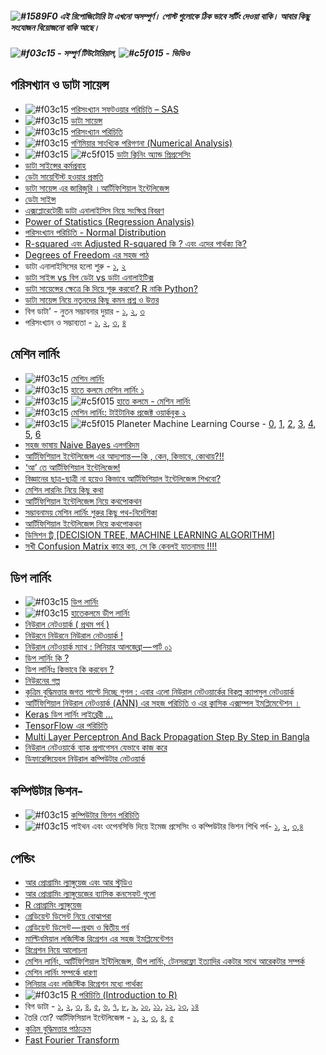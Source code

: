 #####  ![#1589F0](https://placehold.it/15/1589F0/000000?text=+) *এই রিপোজিটোরি টা এখনো অসম্পুর্ণ। পোস্ট গুলোকে ঠিক ভাবে সর্টিং দেওয়া বাকি। আবার কিছু সংযোজন বিয়োজনো বাকি আছে।*

##### ![#f03c15](https://placehold.it/15/f03c15/000000?text=+) - সম্পুর্ণ টিউটোরিয়াল, ![#c5f015](https://placehold.it/15/c5f015/000000?text=+) -  ভিডিও

## পরিসখ্যান ও ডাটা সায়েন্স
*  ![#f03c15](https://placehold.it/15/f03c15/000000?text=+) [পরিসংখ্যান সফটওয়ার পরিচিতি – SAS](http://shikkhok.com/কোর্স-তালিকা/intro-to-sas/)
*  ![#f03c15](https://placehold.it/15/f03c15/000000?text=+) [ডাটা সায়েন্স](https://ds.howtocode.com.bd)
*  ![#f03c15](https://placehold.it/15/f03c15/000000?text=+) [পরিসংখ্যান পরিচিতি](http://shikkhok.com/কোর্স-তালিকা/পরিসংখ্যান-পরিচিতি/)
*  ![#f03c15](https://placehold.it/15/f03c15/000000?text=+) [গণিমিয়ার সাংখ্যিক পরিগণনা (Numerical Analysis)](http://shikkhok.com/কোর্স-তালিকা/numerical-analysis/)
*  ![#f03c15](https://placehold.it/15/f03c15/000000?text=+) ![#c5f015](https://placehold.it/15/c5f015/000000?text=+) [ডাটা ক্লিনিং অ্যান্ড প্রিপ্রসেসিং](https://www.youtube.com/watch?v=gUAOtVvcsv8&list=PLlGws_t-gXDlBXppf3aXJhmjhbCym1teZ)
* [ডাটা সাইন্সের কর্মপ্রবাহ](https://medium.com/@harunshimanto/ডাটা-সাইন্সের-কর্মপ্রবাহ-cf8270433a34)
* [ডেটা সায়েন্টিস্ট হওয়ার প্রস্ততি](https://medium.com/@raheems/ডেটা-সায়েন্টিস্ট-হওয়ার-প্রস্ততি-978e37eff0dc)
* [ডাটা সায়েন্স এর জারিজুরি ।আর্টিফিশিয়াল ইন্টেলিজেন্স](https://medium.com/@reyadrahman/ডাটা-সায়েন্স-এর-জারিজুরি-আর্টিফিশিয়াল-ইন্টেলিজেন্স-d1453397ea84)
* [ডেটা সাইন্স](http://jakir.me/data-science/)
* [এক্সপ্লোরেটোরী ডাটা এনালাইসিস নিয়ে সংক্ষিপ্ত বিবরণ](https://medium.com/@harunshimanto/এক্সপ্লোরেটোরী-ডাটা-এনালাইসিস-নিয়ে-সংক্ষিপ্ত-বিবরণ-85e115f95ec9)
* [Power of Statistics (Regression Analysis)](http://porisongkhanporichity.blogspot.com/2017/02/power-of-statistics-regression-analysis.html)
* [পরিসংখ্যান পরিচিতি - Normal Distribution](http://porisongkhanporichity.blogspot.com/2017/02/normal-distribution.html)
* [R-squared এবং Adjusted R-squared কি ? এবং এদের পার্থক্য কি?](http://porisongkhanporichity.blogspot.com/2017/04/r-squared-adjusted-r-squared.html)
* [Degrees of Freedom এর সহজ পাঠ](http://porisongkhanporichity.blogspot.com/2017/02/degrees-of-freedom_19.html)
* ডাটা এনালাইসিসের হলো শুরু - [১](https://youthcarnival.org/bn/ডাটা-এনালাইসিসের-হলো-শুর/), [২](https://youthcarnival.org/bn/ডাটা-এনালাইসিসের-হলো-শুর-2/)
* [ডাটা সাইন্স vs বিগ ডেটা vs ডাটা এনালাইটিক্স](https://youthcarnival.org/bn/ডাটা-সাইন্স-vs-বিগ-ডেটা-vs-ডাটা/)
* [ডাটা সায়েন্সের ক্ষেত্রে কি দিয়ে শুরু করবো? R নাকি Python?](https://abdalimran.github.io/2016-11-21/ডাটা-সায়েন-সের-ক-ষেত-রে-কি-দিয়ে-শুরু-করবো-r-নাকি-python)
* [ডাটা সায়েন্স নিয়ে নতুনদের কিছু কমন প্রশ্ন ও উত্তর](https://abdalimran.github.io/2016-11-21/ডাটা-সায়েন-স-নিয়ে-নতুনদের-কিছু-কমন-প-রশ-ন-ও-উত-তর)
* বিগ ডাটা' - নুতন সম্ভাবনার দুয়ার - [১](https://www.priyo.com/articles/বিগ-ডাটা-নুতন-সম্ভাবনার-দুয়ার-১), [২](https://www.priyo.com/articles/বিগ-ডাটা-নুতন-সম্ভাবনার-দুয়ার-২), [৩](https://www.priyo.com/articles/বিগ-ডাটা-নুতন-সম্ভাবনার-দুয়ার-৩)
* পরিসংখ্যান ও সম্ভাব্যতা - [১](https://medium.com/প্রোগ্রামিং-পাতা/পরিসংখ্যান-ও-সম্ভাব্যতা-পর্ব-১-ca96d0b6ed10), [২](https://medium.com/প্রোগ্রামিং-পাতা/পরিসংখ্যান-ও-সম্ভাব্যতা-পর্ব-২-6c0287b06514), [৩](https://medium.com/প্রোগ্রামিং-পাতা/পরিসংখ্যান-ও-সম্ভাব্যতা-পর্ব-৩-cd3efc3ebbf1), [৪](https://medium.com/প্রোগ্রামিং-পাতা/পরিসংখ্যান-ও-সম্ভাব্যতা-পর্ব-৪-4bdcffac6097)

## মেশিন লার্নিং
*  ![#f03c15](https://placehold.it/15/f03c15/000000?text=+) [মেশিন লার্নিং](https://ml.howtocode.com.bd)
*  ![#f03c15](https://placehold.it/15/f03c15/000000?text=+) [হাতে কলমে মেশিন লার্নিং ১](https://raqueeb.gitbooks.io/mlbook-titanic/content/)
*  ![#f03c15](https://placehold.it/15/f03c15/000000?text=+) ![#c5f015](https://placehold.it/15/c5f015/000000?text=+) [হাতে কলমে - মেশিন লার্নিং](https://www.youtube.com/watch?v=5yCp1ylDVW0&list=PL1pf33qWCkmj5JTxldEFCxT4ed7lm4EoX)
*  ![#f03c15](https://placehold.it/15/f03c15/000000?text=+) [মেশিন লার্নিং: টাইটানিক প্রজেক্ট ওয়ার্কবুক ২](https://raqueeb.gitbooks.io/mlbook-titanic-py/content/)
*  ![#f03c15](https://placehold.it/15/f03c15/000000?text=+) ![#c5f015](https://placehold.it/15/c5f015/000000?text=+) Planeter Machine Learning Course - [0](https://www.youtube.com/watch?v=HOhIuZYYvYs&list=PLA-CsqNypl-T3r8x5qV0QckK7kRq4r7vi), [1](https://www.youtube.com/watch?v=WTQ1jgEo3kM&list=PLA-CsqNypl-QKVha9EiPa3SNEfpuR_nBA), [2](https://www.youtube.com/watch?v=WSdZ-HqQn6w&list=PLA-CsqNypl-SqtkfwXAK7trT_M2g5yAGe), [3](https://www.youtube.com/watch?v=d71LyEM2NCA&list=PLA-CsqNypl-RjG3KzPbf1kSWePZzzflZ9), [4](https://www.youtube.com/watch?v=h99yt5Y2r4M&list=PLA-CsqNypl-RtrpjMeWHDyIDKm1TAQf4t), [5](https://www.youtube.com/watch?v=y0JWbSMCpNQ&list=PLA-CsqNypl-RCf-q6lxU3p6kBxuUFQlqF), [6](https://www.youtube.com/watch?v=Vfv1X7LenLo&list=PLA-CsqNypl-T2xUGOQHQQLmeaBbyfNu8x)
* [সহজ ভাষায় Naive Bayes এলগরিদম](https://medium.com/@halimaakhtermitu/সহজ-ভাষায়-naive-bayes-এলগরিদম-9d7bbb2d55a5)
* [আর্টিফিশিয়াল ইন্টেলিজেন্স এর আদ্যপান্ত — কি , কেন, কিভাবে, কোথায়?!!](https://medium.com/@reyadrahman/আর্টিফিশিয়াল-ইন্টেলিজেন্স-এর-আদ্যপান্ত-কি-কেন-কিভাবে-কোথায়-ea3ff2a8cb7a)
* [‘আ’ তে আর্টিফিশিয়াল ইন্টেলিজেন্স!](https://medium.com/@reyadrahman/আ-তে-আর্টিফিশিয়াল-ইন্টেলিজেন্স-1d6c092da1c6)
* [বিজ্ঞানের ছাত্র-ছাত্রী না হয়েও কিভাবে আর্টিফিশিয়াল ইন্টেলিজেন্স শিখবো?](https://medium.com/@reyadrahman/বিজ্ঞানের-ছাত্র-না-হয়েও-কিভাবে-আর্টিফিশিয়াল-ইন্টেলিজেন্স-শিখবো-b0eaccab5d95)
* [মেশিন লারনিং নিয়ে কিছু কথা](https://medium.com/@raihankhalil/মেশিন-লারনিং-নিয়ে-কিছু-কথা-ba2857ba515b)
* [আর্টিফিশিয়াল ইন্টেলিজেন্স নিয়ে কথপোকথন](https://www.aditta.org/blog/conversation-artificial-intelligence/)
* [সম্ভাবনাময় মেশিন লার্নিং শুরুর কিছু পথ-নির্দেশিকা](https://medium.com/@harunshimanto/সম্ভাবনাময়-মেশিন-লার্নিং-শুরুর-কিছু-পথ-নির্দেশিকা-1532f57cee49)
* [আর্টিফিশিয়াল ইন্টেলিজেন্স নিয়ে কথপোকথন](https://medium.com/@harunshimanto/আর্টিফিশিয়াল-ইন্টেলিজেন্স-নিয়ে-কথপোকথন-57f83840abff)
* [ডিসিশন ট্রি [DECISION TREE, MACHINE LEARNING ALGORITHM]](https://kandarisite.wordpress.com/2018/09/09/decision-tree-machine-learning-algorithm/)
* [সখী Confusion Matrix কারে কয়, সে কি কেবলই যাতনাময় !!!!](http://sudiptakar.info/সখী-confusion-matrix-কারে-কয়-সে-কি-কেবলই/?i=1)

## ডিপ লার্নিং
*  ![#f03c15](https://placehold.it/15/f03c15/000000?text=+) [ডিপ লার্নিং](https://dl.howtocode.com.bd)
*  ![#f03c15](https://placehold.it/15/f03c15/000000?text=+) [হাতেকলমে ডীপ লার্নিং](https://raqueeb.gitbooks.io/deep-learning/content/)
* [নিউরাল নেটওয়ার্ক ( প্রথম পর্ব )](https://medium.com/@ariyanhasan/নিউরাল-নেটওয়ার্ক-প্রথম-পর্ব-fb8b4c5dde55)
* [নিউরনে নিউরনে নিউরাল নেটওয়ার্ক !](https://medium.com/@reyadrahman/নিউরনে-নিউরনে-নিউরাল-নেটওয়ার্ক-5bbf69304acb)
* [নিউরাল নেটওয়ার্ক ম্যাথ : লিনিয়ার আলজেব্রা — পার্ট ০১](https://blog.meftaul.com/মেশিন-লার্নিং-ম্যাথ-লিনিয়ার-আলজেব্রা-পার্ট-০১-d8849646605c)
* [ডিপ লার্নিং কি ?](https://medium.com/kcbs-cv-and-ml/ডিপ-লার্নিং-কি-4cc586bb41c5)
* [ডিপ লার্নিংঃ কিভাবে কি করবেন ?](https://medium.com/@sezan92/ডিপ-লার্নিংঃ-কিভাবে-কি-করবেন-7bd881d31405)
* [নিউরনের গল্প](https://medium.com/প্রোগ্রামিং-পাতা/নিউরনের-গল্প-afab31782e3a)
* [কৃত্রিম বুদ্ধিমত্তার জগত পাল্টে দিচ্ছে গুগল : এবার এলো নিউরাল নেটওয়ার্কের বিকল্প ক্যাপসুল নেটওয়ার্ক](https://machinelearning.com.bd/কৃত্রিম-বুদ্ধিমত্তার-জগত/)
* [আর্টিফিশিয়াল নিউরাল নেটওয়ার্ক (ANN) এর সহজ পরিচিতি ও এর ক্লাসিক এক্সাম্পল ইমপ্লিমেন্টেশন ।](https://medium.com/@halimaakhtermitu/আর্টিফিশিয়াল-নিউরাল-নেটওয়ার্ক-ann-এর-সহজ-পরিচিতি-ও-এর-ক্লাসিক-এক্সাম্পল-ইমপ্লিমেন্টেশন-edfdb2ba4b72)
* [Keras ডিপ লার্নিং লাইব্রেরী …](https://medium.com/kcbs-cv-and-ml/keras-ডিপ-লার্নিং-লাইব্রেরী-c73cd24a81d)
* [TensorFlow এর পরিচিতি](https://medium.com/@harunshimanto/tensorflow-এর-পরিচিতি-d678be1c34f7)
* [Multi Layer Perceptron And Back Propagation Step By Step in Bangla](http://www.shawonruet.me/2018/06/multi-layer-perception-and-back.html)
* [নিউরাল নেটওয়ার্কে ব্যাক প্রপাগেসন যেভাবে কাজ করে](https://blog.semanticslab.net/ml/2017/নিউরাল-নেটওয়ার্কে-ব্যাক/)
* [ডিফারেন্সিয়েবল নিউরাল কম্পিউটার নেটওয়ার্ক](http://bangla.monzilurrahman.com/2016/11/blog-post.html)

## কম্পিউটার ভিশন-
*  ![#f03c15](https://placehold.it/15/f03c15/000000?text=+) [কম্পিউটার ভিশন পরিচিতি](http://shikkhok.com/কোর্স-তালিকা/computer-vision/)
*  ![#f03c15](https://placehold.it/15/f03c15/000000?text=+) পাইথন এবং ওপেনসিভি দিয়ে ইমেজ প্রসেসিং ও কম্পিউটার ভিশন শিখি পর্ব- [১](https://medium.com/kcbs-cv-and-ml/পাইথন-এবং-ওপেনসিভি-দিয়ে-ইমেজ-প্রসেসিং-ও-কম্পিউটার-ভিশন-শিখি-পর্ব-১-fa2786daee2d), [২](https://medium.com/kcbs-cv-and-ml/পাইথন-এবং-ওপেনসিভি-দিয়ে-ইমেজ-প্রসেসিং-ও-কম্পিউটার-ভিশন-শিখি-পর্ব-২-e68bb316809f), [৩](https://medium.com/kcbs-cv-and-ml/পাইথন-এবং-ওপেনসিভি-দিয়ে-ইমেজ-প্রসেসিং-ও-কম্পিউটার-ভিশন-শিখি-পর্ব-৩-455c80d9f0d7),[৪](https://medium.com/kcbs-cv-and-ml/পাইথন-এবং-ওপেনসিভি-দিয়ে-ইমেজ-প্রসেসিং-ও-কম্পিউটার-ভিশন-শিখি-পর্ব-৪-1abb64b563a5)

## পেন্ডিং
* [আর প্রোগ্রামিং ল্যাঙ্গুয়েজ এবং আর স্টুডিও](https://jakir.me/আর-প্রোগ্রামিং-স্টুডিও/)
* [আর প্রোগ্রামিং ল্যাঙ্গুয়েজের ব্যাসিক কনসেফট গুলো](https://jakir.me/আর-প্রোগ্রামিং/)
* [R প্রোগ্রামিং ল্যাঙ্গুয়েজ](https://jakir.me/r-প্রোগ্রামিং-ল্যাং/)
* [গ্রেডিয়েন্ট ডিসেন্ট নিয়ে বোঝাপরা](https://medium.com/abdullah-al-imran/গ্রেডিয়েন্ট-ডিসেন্ট-নিয়ে-বোঝাপরা-71a6a296cef1)
* [গ্রেডিয়েন্ট ডিসেন্ট — প্রথম ও দ্বিতীয় পর্ব](https://medium.com/@halimaakhtermitu/গ্রেডিয়েন্ট-ডিসেন্ট-45208b5a33f5)
* [মাল্টিনমিয়াল লজিস্টিক রিগ্রেশন এর সহজ ইমপ্লিমেন্টেশন](https://medium.com/@halimaakhtermitu/মাল্টিনমিয়াল-লজিস্টিক-রিগ্রেশন-এর-সহজ-ইমপ্লিমেন্টেশন-4368feab5e5e)
* [রিগ্রেশন নিয়ে আলোচনা](https://www.aditta.org/blog/regarding-the-regression/)
* [মেশিন লার্নিং, আর্টিফিশিয়াল ইন্টিলিজেন্স, ডীপ লার্নিং, টেনসরফ্লো ইত্যাদির একটার সাথে আরেকটার সম্পর্ক](https://jakir.me/মেশিন-লার্নিং-টেনসরফ্লো/)
* [মেশিন লার্নিং সম্পর্কে ধারণা](https://jakir.me/মেশিন-লার্নিং/)
* [লিনিয়ার এবং লজিস্টিক রিগ্রেশন মধ্যে পার্থক্য](https://bn.esdifferent.com/difference-between-linear-and-logistic-regression)
*  ![#f03c15](https://placehold.it/15/f03c15/000000?text=+) [R পরিচিতি (Introduction to R)](http://shikkhok.com/কোর্স-তালিকা/intro-to-r/)
* বিগ ডাটা - [১](https://raqueeb.wordpress.com/2013/05/23/বিগ-ডাটা-এক/), [২](https://raqueeb.wordpress.com/2013/05/29/বিগ-ডাটা-দুই/), [৩](https://raqueeb.wordpress.com/2013/06/12/বিগ-ডাটা-তিন/), [৪](https://raqueeb.wordpress.com/2013/07/05/বিগডাটাচার/), [৫](https://raqueeb.wordpress.com/2013/07/07/বিগ-ডাটা-পাঁচ/), [৬](https://raqueeb.wordpress.com/2013/07/12/বিগ-ডাটা-ছয়/), [৭](https://raqueeb.wordpress.com/2013/07/26/বিগ-ডাটা-সাত/), [৮](https://raqueeb.wordpress.com/2013/07/27/বিগ-ডাটা-আট/), [৯](https://raqueeb.wordpress.com/2013/08/05/বিগ-ডাটা/), [১০](https://raqueeb.wordpress.com/2013/08/06/বিগ-ডাটা-দশ/), [১১](https://raqueeb.wordpress.com/2017/03/19/big_data11/), [১২](https://raqueeb.wordpress.com/2017/03/25/bigdata12/), [১৩](https://raqueeb.wordpress.com/2017/03/26/bigdata13/), [১৪](https://raqueeb.wordpress.com/2017/03/26/bigdata14/)
* তৈরি তো? আর্টিফিসিয়াল ইন্টেলিজেন্স - [১](https://raqueeb.wordpress.com/2016/12/01/artificial_intelligence1/), [২](https://raqueeb.wordpress.com/2017/01/06/artificial_intelligence2/), [৩](https://raqueeb.wordpress.com/2017/04/02/artificial-intelligence-3/), [৪](https://raqueeb.wordpress.com/2017/04/05/artificial-intelligence4/), [৫](https://raqueeb.wordpress.com/2017/04/07/artificial-intelligence5/)
* [কৃত্রিম বুদ্ধিমত্তার পাঠ্যক্রম](https://roar.media/bangla/main/science/study-curriculum-of-artificial-intelligence/)
* [Fast Fourier Transform](https://rezwanarefin01.github.io/posts/fast-fourier-transform/)
